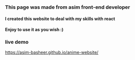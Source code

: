 ### This page was made from asim front-end developer

#### I created this website to deal with my skills with react

#### Enjoy to use it as you wish :)

### live demo

https://asim-basheer.github.io/anime-website/
